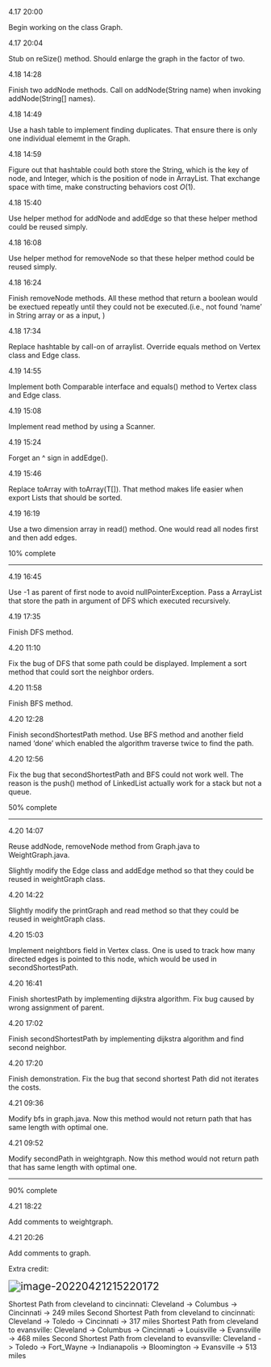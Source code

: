 4.17 20:00

Begin working on the class Graph. 

4.17 20:04

Stub on reSize() method. Should enlarge the graph in the factor of two. 

4.18 14:28

Finish two addNode methods. Call on addNode(String name) when invoking addNode(String[] names). 

4.18 14:49

Use a hash table to implement finding duplicates. That ensure there is only one individual elememt in the Graph. 

4.18 14:59

Figure out that hashtable could both store the String, which is the key of node, and Integer, which is the position of node in ArrayList. That exchange space with time, make constructing behaviors cost $O(1)$. 

4.18 15:40

Use helper method for addNode and addEdge so that these helper method could be reused simply. 

4.18 16:08

Use helper method for removeNode so that these helper method could be reused simply. 

4.18 16:24

Finish removeNode methods. All these method that return a boolean would be exectued repeatly until they could not be executed.(i.e., not found ‘name’ in String array or as a input, )

4.18 17:34

Replace hashtable by call-on of arraylist. Override equals method on Vertex class and Edge class. 

4.19 14:55

Implement both Comparable interface and equals() method to Vertex class and Edge class.

4.19 15:08

Implement read method by using a Scanner. 

4.19 15:24

Forget an ^ sign in addEdge(). 

4.19 15:46

Replace toArray with toArray(T[]). That method makes life easier when export Lists that should be sorted. 

4.19 16:19

Use a two dimension array in read() method. One would read all nodes first and then add edges. 

10% complete

<hr>

4.19 16:45

Use -1 as parent of first node to avoid nullPointerException. Pass a ArrayList<String> that store the path in argument of DFS which executed recursively. 

4.19 17:35

Finish DFS method. 

4.20 11:10

Fix the bug of DFS that some path could be displayed. Implement a sort method that could sort the neighbor orders. 

4.20 11:58

Finish BFS method. 

4.20 12:28

Finish secondShortestPath method. Use BFS method and another field named ‘done’ which enabled the algorithm traverse twice to find the path. 

4.20 12:56

Fix the bug that secondShortestPath and BFS could not work well. The reason is the push() method of LinkedList actually work for a stack but not a queue. 

50% complete

<hr>

4.20 14:07

Reuse addNode, removeNode method from Graph.java to WeightGraph.java.

Slightly modify the Edge class and addEdge method so that they could be reused in weightGraph class. 

4.20 14:22

Slightly modify the printGraph and read method so that they could be reused in weightGraph class. 

4.20 15:03

Implement neightbors field in Vertex class. One is used to track how many directed edges is pointed to this node, which would be used in secondShortestPath. 

4.20 16:41

Finish shortestPath by implementing dijkstra algorithm. Fix bug caused by wrong assignment of parent. 

4.20 17:02

Finish secondShortestPath by implementing dijkstra algorithm and find second neighbor. 

4.20 17:20

Finish demonstration. Fix the bug that second shortest Path did not iterates the costs. 

4.21 09:36

Modify bfs in graph.java. Now this method would not return path that has same length with optimal one. 

4.21 09:52

Modify secondPath in weightgraph. Now this method would not return path that has same length with optimal one. 

<hr>

90% complete

4.21 18:22

Add comments to weightgraph.

4.21 20:26

Add comments to graph.

Extra credit: 

<img src="/Users/daniel.l/Library/Application Support/typora-user-images/image-20220421215220172.png" alt="image-20220421215220172" style="zoom:150%;" />

Shortest Path from cleveland to cincinnati: 
Cleveland -> Columbus -> Cincinnati -> 	249 miles
Second Shortest Path from cleveland to cincinnati: 
Cleveland -> Toledo -> Cincinnati -> 			317 miles
Shortest Path from cleveland to evansville: 
Cleveland -> Columbus -> Cincinnati -> Louisville -> Evansville -> 	468 miles
Second Shortest Path from cleveland to evansville: 
Cleveland -> Toledo -> Fort_Wayne -> Indianapolis -> Bloomington -> Evansville -> 513 miles
